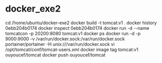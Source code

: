 # docker_exe2
cd /home/ubuntu/docker-exe2
docker build -t tomcat:v1 .
docker history 0ebb204b0174
docker inspect  0ebb204b0174
docker run -d --name tomcatcon -p 20200:8080 tomcat:v1
docker ps
docker run -d -p 9000:9000 -v /var/run/docker.sock:/var/run/docker.sock portainer/portainer -H unix:///var/run/docker.sock
vi /opt/tomcat/conf/tomcat-users.xml
docker image tag tomcat:v1 ouyoucef/tomcat
docker push ouyoucef/tomcat


